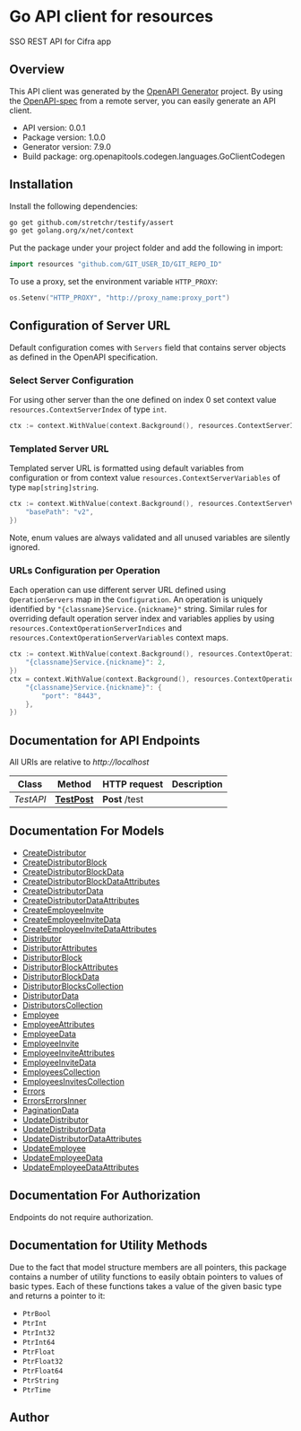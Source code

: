 # Go API client for resources

SSO REST API for Cifra app

## Overview
This API client was generated by the [OpenAPI Generator](https://openapi-generator.tech) project.  By using the [OpenAPI-spec](https://www.openapis.org/) from a remote server, you can easily generate an API client.

- API version: 0.0.1
- Package version: 1.0.0
- Generator version: 7.9.0
- Build package: org.openapitools.codegen.languages.GoClientCodegen

## Installation

Install the following dependencies:

```sh
go get github.com/stretchr/testify/assert
go get golang.org/x/net/context
```

Put the package under your project folder and add the following in import:

```go
import resources "github.com/GIT_USER_ID/GIT_REPO_ID"
```

To use a proxy, set the environment variable `HTTP_PROXY`:

```go
os.Setenv("HTTP_PROXY", "http://proxy_name:proxy_port")
```

## Configuration of Server URL

Default configuration comes with `Servers` field that contains server objects as defined in the OpenAPI specification.

### Select Server Configuration

For using other server than the one defined on index 0 set context value `resources.ContextServerIndex` of type `int`.

```go
ctx := context.WithValue(context.Background(), resources.ContextServerIndex, 1)
```

### Templated Server URL

Templated server URL is formatted using default variables from configuration or from context value `resources.ContextServerVariables` of type `map[string]string`.

```go
ctx := context.WithValue(context.Background(), resources.ContextServerVariables, map[string]string{
	"basePath": "v2",
})
```

Note, enum values are always validated and all unused variables are silently ignored.

### URLs Configuration per Operation

Each operation can use different server URL defined using `OperationServers` map in the `Configuration`.
An operation is uniquely identified by `"{classname}Service.{nickname}"` string.
Similar rules for overriding default operation server index and variables applies by using `resources.ContextOperationServerIndices` and `resources.ContextOperationServerVariables` context maps.

```go
ctx := context.WithValue(context.Background(), resources.ContextOperationServerIndices, map[string]int{
	"{classname}Service.{nickname}": 2,
})
ctx = context.WithValue(context.Background(), resources.ContextOperationServerVariables, map[string]map[string]string{
	"{classname}Service.{nickname}": {
		"port": "8443",
	},
})
```

## Documentation for API Endpoints

All URIs are relative to *http://localhost*

Class | Method | HTTP request | Description
------------ | ------------- | ------------- | -------------
*TestAPI* | [**TestPost**](docs/TestAPI.md#testpost) | **Post** /test | 


## Documentation For Models

 - [CreateDistributor](docs/CreateDistributor.md)
 - [CreateDistributorBlock](docs/CreateDistributorBlock.md)
 - [CreateDistributorBlockData](docs/CreateDistributorBlockData.md)
 - [CreateDistributorBlockDataAttributes](docs/CreateDistributorBlockDataAttributes.md)
 - [CreateDistributorData](docs/CreateDistributorData.md)
 - [CreateDistributorDataAttributes](docs/CreateDistributorDataAttributes.md)
 - [CreateEmployeeInvite](docs/CreateEmployeeInvite.md)
 - [CreateEmployeeInviteData](docs/CreateEmployeeInviteData.md)
 - [CreateEmployeeInviteDataAttributes](docs/CreateEmployeeInviteDataAttributes.md)
 - [Distributor](docs/Distributor.md)
 - [DistributorAttributes](docs/DistributorAttributes.md)
 - [DistributorBlock](docs/DistributorBlock.md)
 - [DistributorBlockAttributes](docs/DistributorBlockAttributes.md)
 - [DistributorBlockData](docs/DistributorBlockData.md)
 - [DistributorBlocksCollection](docs/DistributorBlocksCollection.md)
 - [DistributorData](docs/DistributorData.md)
 - [DistributorsCollection](docs/DistributorsCollection.md)
 - [Employee](docs/Employee.md)
 - [EmployeeAttributes](docs/EmployeeAttributes.md)
 - [EmployeeData](docs/EmployeeData.md)
 - [EmployeeInvite](docs/EmployeeInvite.md)
 - [EmployeeInviteAttributes](docs/EmployeeInviteAttributes.md)
 - [EmployeeInviteData](docs/EmployeeInviteData.md)
 - [EmployeesCollection](docs/EmployeesCollection.md)
 - [EmployeesInvitesCollection](docs/EmployeesInvitesCollection.md)
 - [Errors](docs/Errors.md)
 - [ErrorsErrorsInner](docs/ErrorsErrorsInner.md)
 - [PaginationData](docs/PaginationData.md)
 - [UpdateDistributor](docs/UpdateDistributor.md)
 - [UpdateDistributorData](docs/UpdateDistributorData.md)
 - [UpdateDistributorDataAttributes](docs/UpdateDistributorDataAttributes.md)
 - [UpdateEmployee](docs/UpdateEmployee.md)
 - [UpdateEmployeeData](docs/UpdateEmployeeData.md)
 - [UpdateEmployeeDataAttributes](docs/UpdateEmployeeDataAttributes.md)


## Documentation For Authorization

Endpoints do not require authorization.


## Documentation for Utility Methods

Due to the fact that model structure members are all pointers, this package contains
a number of utility functions to easily obtain pointers to values of basic types.
Each of these functions takes a value of the given basic type and returns a pointer to it:

* `PtrBool`
* `PtrInt`
* `PtrInt32`
* `PtrInt64`
* `PtrFloat`
* `PtrFloat32`
* `PtrFloat64`
* `PtrString`
* `PtrTime`

## Author



